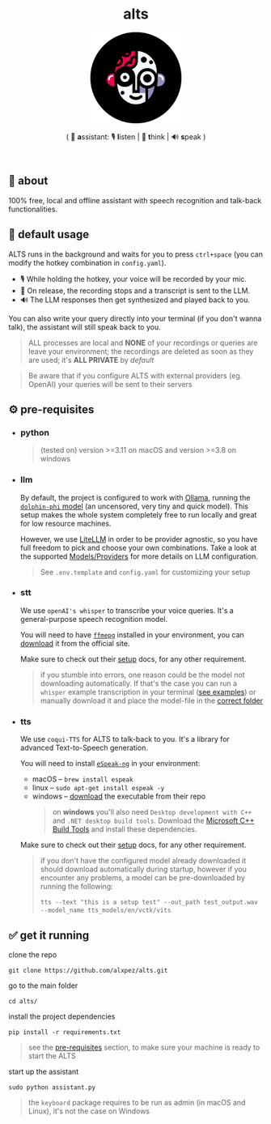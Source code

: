 <h1 align="center">alts</h1>
<p align="center">
  <a href="https://github.com/alxpez/alts" target="_blank">
    <img width="180" src="logo.png">
  </a>
</p>
<p align="center">( 🤖 <strong>a</strong>ssistant: 🎙️ <strong>l</strong>isten | 💭 <strong>t</strong>hink | 🔊 <strong>s</strong>peak )</p>

</br>

## 💬 about
100% free, local and offline assistant with speech recognition and talk-back functionalities.

## 🤖 default usage
<!-- 
TODO: FUTURE FEATURES:
- long-term-memory: ability to save conversations
(thinking of redis - ease of use and speed)

- voice-to-clipboard: talk to take notes, write emails... paste raw or parsed text.
(Use the LLM to reshape/process/parse the whisper result to get a refined result)
(research if possible to paste automatically in the focused text-box)

- task-bar-icon: make the python script into a proper app
(or a simple installable package at least)
(include interface to text too)
-->
ALTS runs in the background and waits for you to press `ctrl+space` (you can modify the hotkey combination in `config.yaml`).
- 🎙️ While holding the hotkey, your voice will be recorded by your mic.
- 💭 On release, the recording stops and a transcript is sent to the LLM.
- 🔊 The LLM responses then get synthesized and played back to you.

You can also write your query directly into your terminal (if you don't wanna talk), the assistant will still speak back to you.

> ALL processes are local and __NONE__ of your recordings or queries are leave your environment; the recordings are deleted as soon as they are used; it's __ALL PRIVATE__ by _default_

> Be aware that if you configure ALTS with external providers (eg. OpenAI) your queries will be sent to their servers

## ⚙️ pre-requisites
- ### python
  > (tested on) version \>=3.11 on macOS and version \>=3.8 on windows

- ### llm
  By default, the project is configured to work with [Ollama](https://ollama.ai/), running the [`dolphin-phi` model](https://ollama.ai/library/dolphin-phi) (an uncensored, very tiny and quick model). This setup makes the whole system completely free to run locally and great for low resource machines.

  However, we use [LiteLLM](https://github.com/BerriAI/litellm) in order to be provider agnostic, so you have full freedom to pick and choose your own combinations.
  Take a look at the supported [Models/Providers](https://docs.litellm.ai/docs/providers) for more details on LLM configuration.
  > See `.env.template` and `config.yaml` for customizing your setup

<!-- TODO: Include extra information and examples of LLM configurations -->

- ### stt
  We use `openAI's whisper` to transcribe your voice queries. It's a general-purpose speech recognition model.

  You will need to have [`ffmepg`](https://ffmpeg.org/) installed in your environment, you can [download](https://ffmpeg.org/download.html) it from the official site.

  Make sure to check out their [setup](https://github.com/openai/whisper?tab=readme-ov-file#setup) docs, for any other requirement.
  > if you stumble into errors, one reason could be the model not downloading automatically. If that's the case you can run a `whisper` example transcription in your terminal ([see examples](https://github.com/openai/whisper?tab=readme-ov-file#command-line-usage)) or manually download it and place the model-file in the [correct folder](https://github.com/openai/whisper/discussions/63)


- ### tts
  We use `coqui-TTS` for ALTS to talk-back to you. It's a library for advanced Text-to-Speech generation.

  You will need to install [`eSpeak-ng`](https://github.com/espeak-ng/espeak-ng) in your environment:
  - macOS – `brew install espeak`
  - linux – `sudo apt-get install espeak -y`
  - windows – [download](https://github.com/espeak-ng/espeak-ng/releases) the executable from their repo
    > on __windows__ you'll also need `Desktop development with C++` and `.NET desktop build tools`.
    > Download the [Microsoft C++ Build Tools](https://visualstudio.microsoft.com/visual-cpp-build-tools/) and install these dependencies.

  Make sure to check out their [setup](https://github.com/coqui-ai/TTS/tree/dev#installation) docs, for any other requirement.
  > if you don't have the configured model already downloaded it should download automatically during startup, however if you encounter any problems, a model can be pre-downloaded by running the following:
  >  ```ssh
  >  tts --text "this is a setup test" --out_path test_output.wav --model_name tts_models/en/vctk/vits
  >  ```

## ✅ get it running
clone the repo
```ssh
git clone https://github.com/alxpez/alts.git
```

go to the main folder
```ssh
cd alts/
```

install the project dependencies
```ssh
pip install -r requirements.txt
```
> see the [pre-requisites](#pre-requisites) section, to make sure your machine is ready to start the ALTS

start up the assistant
```ssh
sudo python assistant.py
```
> the `keyboard` package requires to be run as admin (in macOS and Linux), it's not the case on Windows

